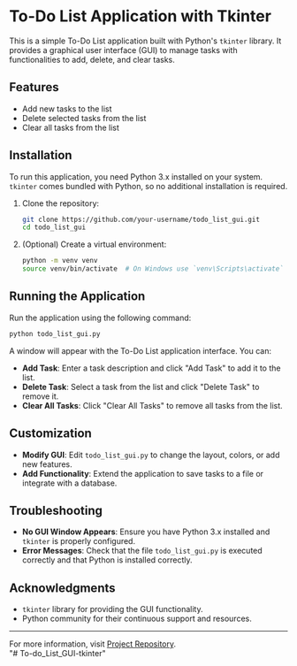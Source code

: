 # To-Do List Application with Tkinter

This is a simple To-Do List application built with Python's `tkinter` library. It provides a graphical user interface (GUI) to manage tasks with functionalities to add, delete, and clear tasks.

## Features

- Add new tasks to the list
- Delete selected tasks from the list
- Clear all tasks from the list

## Installation

To run this application, you need Python 3.x installed on your system. `tkinter` comes bundled with Python, so no additional installation is required.

1. Clone the repository:

   ```sh
   git clone https://github.com/your-username/todo_list_gui.git
   cd todo_list_gui
   ```

2. (Optional) Create a virtual environment:

   ```sh
   python -m venv venv
   source venv/bin/activate  # On Windows use `venv\Scripts\activate`
   ```

## Running the Application

Run the application using the following command:

```sh
python todo_list_gui.py
```

A window will appear with the To-Do List application interface. You can:

- **Add Task**: Enter a task description and click "Add Task" to add it to the list.
- **Delete Task**: Select a task from the list and click "Delete Task" to remove it.
- **Clear All Tasks**: Click "Clear All Tasks" to remove all tasks from the list.

## Customization

- **Modify GUI**: Edit `todo_list_gui.py` to change the layout, colors, or add new features.
- **Add Functionality**: Extend the application to save tasks to a file or integrate with a database.

## Troubleshooting

- **No GUI Window Appears**: Ensure you have Python 3.x installed and `tkinter` is properly configured.
- **Error Messages**: Check that the file `todo_list_gui.py` is executed correctly and that Python is installed correctly.

## Acknowledgments

- `tkinter` library for providing the GUI functionality.
- Python community for their continuous support and resources.

---

For more information, visit [Project Repository](https://github.com/veendysuseno/todo_list_gui-tkinter). <br/>
"# To-do_List_GUI-tkinter"

